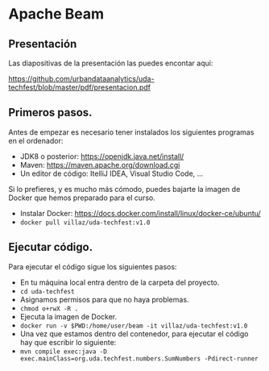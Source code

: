 # Apache Beam

## Presentación

Las diapositivas de la presentación las puedes encontar aquí:

https://github.com/urbandataanalytics/uda-techfest/blob/master/pdf/presentacion.pdf


## Primeros pasos.

Antes de empezar es necesario tener instalados los siguientes programas en el ordenador:

* JDK8 o posterior: https://openjdk.java.net/install/
* Maven: https://maven.apache.org/download.cgi
* Un editor de código: ItelliJ IDEA, Visual Studio Code, ...

Si lo prefieres, y es mucho más cómodo, puedes bajarte la imagen de Docker que hemos
preparado para el curso.
* Instalar Docker: https://docs.docker.com/install/linux/docker-ce/ubuntu/
* `docker pull villaz/uda-techfest:v1.0`

## Ejecutar código.

Para ejecutar el código sigue los siguientes pasos:
* En tu máquina local entra dentro de la carpeta del proyecto.
* `cd uda-techfest`
* Asignamos permisos para que no haya problemas.
* `chmod o+rwX -R .`
* Ejecuta la imagen de Docker.
* `docker run -v $PWD:/home/user/beam -it villaz/uda-techfest:v1.0`
* Una vez que estamos dentro del contenedor, para ejecutar el código hay que escribir lo siguiente:
* `mvn compile exec:java -D exec.mainClass=org.uda.techfest.numbers.SumNumbers -Pdirect-runner`
